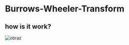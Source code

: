 # Burrows-Wheeler-Transform
## how is it work?
![obraz](https://user-images.githubusercontent.com/107247710/229042880-3282cf51-7cea-44e1-9131-fe0133de7591.png)
